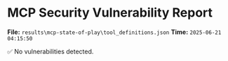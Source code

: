 # MCP Security Vulnerability Report
**File:** `results\mcp-state-of-play\tool_definitions.json`
**Time:** `2025-06-21 04:15:50`

✅ No vulnerabilities detected.